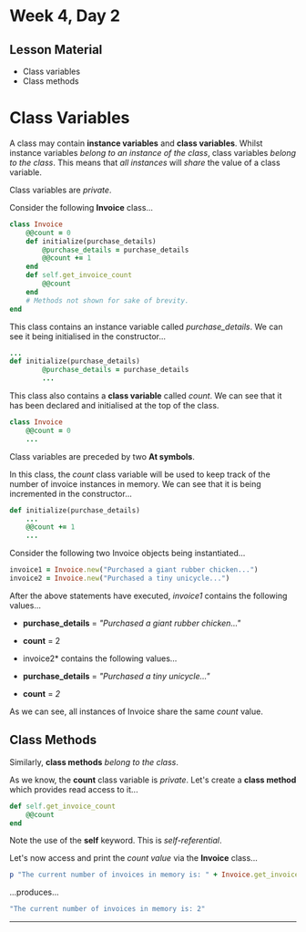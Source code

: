 # Week 4, Day 2

## Lesson Material
- Class variables
- Class methods

# Class Variables

A class may contain **instance variables** and **class variables**. Whilst instance variables *belong to an instance of the class*, class variables *belong to the class*. This means that *all instances* will *share* the value of a class variable.

Class variables are *private*.

Consider the following **Invoice** class...

```ruby
class Invoice
    @@count = 0
    def initialize(purchase_details)
        @purchase_details = purchase_details
        @@count += 1
    end
    def self.get_invoice_count
        @@count
    end
    # Methods not shown for sake of brevity.
end
```

This class contains an instance variable called *purchase_details*. We can see it being initialised in the constructor...


```ruby
...
def initialize(purchase_details)
        @purchase_details = purchase_details
        ...
```

This class also contains a **class variable** called *count*. We can see that it has been declared and initialised at the top of the class.

```ruby
class Invoice
    @@count = 0
    ...
```

Class variables are preceded by two **At symbols**.

In this class, the *count* class variable will be used to keep track of the number of invoice instances in memory. We can see that it is being incremented in the constructor...

```ruby
def initialize(purchase_details)
    ...
    @@count += 1
    ...
```

Consider the following two Invoice objects being instantiated...

```ruby
invoice1 = Invoice.new("Purchased a giant rubber chicken...")
invoice2 = Invoice.new("Purchased a tiny unicycle...")
```

After the above statements have executed, *invoice1* contains the following values...

* **purchase_details** = *"Purchased a giant rubber chicken..."*
* **count** = 2

* invoice2* contains the following values...

* **purchase_details** = *"Purchased a tiny unicycle..."*
* **count** = *2*

As we can see, all instances of Invoice share the same *count* value.

## Class Methods

Similarly, **class methods** *belong to the class*.

As we know, the **count** class variable is *private*. Let's create a **class method** which provides read access to it...

```ruby
def self.get_invoice_count
    @@count
end
```

Note the use of the **self** keyword. This is *self-referential*.

Let's now access and print the *count value* via the **Invoice** class...

```ruby
p "The current number of invoices in memory is: " + Invoice.get_invoice_count.to_s
```

...produces...

```ruby
"The current number of invoices in memory is: 2"
```

---